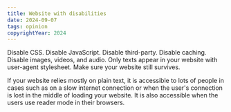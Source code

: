 ```yaml
---
title: Website with disabilities
date: 2024-09-07
tags: opinion
copyrightYear: 2024
---
```


Disable CSS. Disable JavaScript. Disable third-party. Disable caching. Disable images, videos, and audio. Only texts appear in your website with user-agent stylesheet. Make sure your website still survives.

If your website relies mostly on plain text, it is accessible to lots of people in cases such as on a slow internet connection or when the user's connection is lost in the middle of loading your website. It is also accessible when the users use reader mode in their browsers.
